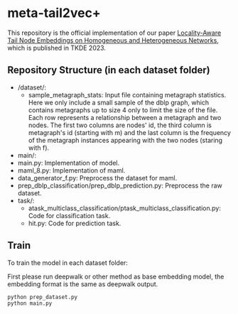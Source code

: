 # meta-tail2vec+

This repository is the official implementation of our paper [Locality-Aware Tail Node Embeddings on Homogeneous and Heterogeneous Networks](https://zemin-liu.github.io/papers/Locality-aware-tail-node-embeddings-on-homogeneous-and-heterogene.pdf), which is published in TKDE 2023.

## Repository Structure (in each dataset folder)


- /dataset/:
    - sample_metagraph_stats: Input file containing metagraph statistics. Here we only include a small sample of the dblp graph, which contains metagraphs up to size 4 only to limit the size of the file. Each row represents a relationship between a metagraph and two nodes. The first two columns are nodes' id, the third column is metagraph's id (starting with m) and the last column is the frequency of the metagraph instances appearing with the two nodes (staring with f).
- main/:
- main.py: Implementation of model.
- maml_8.py: Implementation of maml.
- data_generator_f.py: Preprocess the dataset for maml.
- prep_dblp_classification/prep_dblp_prediction.py: Preprocess the raw dataset.
- task/:
	- atask_multiclass_classification/ptask_multiclass_classification.py: Code for classification task.
  - hit.py: Code for prediction task.

## Train

To train the model in each dataset folder:

First please run deepwalk or other method as base embedding model, the embedding format is the same as deepwalk output.

```
python prep_dataset.py
python main.py
```
